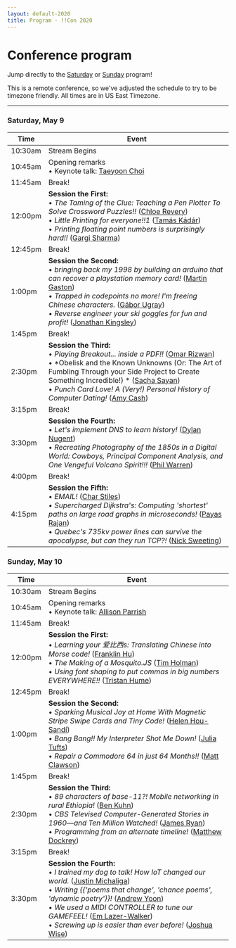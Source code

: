 ```yaml
---
layout: default-2020
title: Program - !!Con 2020
---
```


# Conference program

Jump directly to the [Saturday](#saturday) or [Sunday](#sunday) program!

This is a remote conference, so we've adjusted the schedule to try to be timezone friendly. All times are in US East Timezone.

---

<a name="saturday"></a>

### Saturday, May 9

<div class="scheduletable">

| Time            | Event
|-----------------|-------------------------------------------------------------------------
| 10:30am         | Stream Begins
| 10:45am         | Opening remarks <br /> &bull; Keynote talk: [Taeyoon Choi](speakers.html#taeyoon-choi)
| 11:45am         | Break!
| 12:00pm         | **Session the First:** <br /> &bull; *The Taming of the Clue: Teaching a Pen Plotter To Solve Crossword Puzzles!!* ([Chloe Revery](speakers.html#chloe-revery))<br /> &bull; *Little Printing for everyone!!1* ([Tamás Kádár](speakers.html#tamás-kádár))<br /> &bull; *Printing floating point numbers is surprisingly hard!!* ([Gargi Sharma](speakers.html#gargi-sharma))
| 12:45pm         | Break!
| 1:00pm          | **Session the Second:** <br /> &bull; *bringing back my 1998 by building an arduino that can recover a playstation memory card!* ([Martin Gaston](speakers.html#martin-gaston))<br /> &bull; *Trapped in codepoints no more! I'm freeing Chinese characters.* ([Gábor Ugray](speakers.html#gábor-ugray))<br /> &bull; *Reverse engineer your ski goggles for fun and profit!* ([Jonathan Kingsley](speakers.html#jonathan-kingsley))
| 1:45pm          | Break!
| 2:30pm          | **Session the Third:** <br /> &bull; *Playing Breakout... inside a PDF!!* ([Omar Rizwan](speakers.html#omar-rizwan))<br /> &bull; *Obelisk and the Known Unknowns (Or: The Art of Fumbling Through your Side Project to Create Something Incredible!) * ([Sacha Sayan](speakers.html#sacha-sayan))<br /> &bull; *Punch Card Love! A (Very!) Personal History of Computer Dating!* ([Amy Cash](speakers.html#amy-cash))
| 3:15pm          | Break!
| 3:30pm          | **Session the Fourth:** <br /> &bull; *Let's implement DNS to learn history!* ([Dylan Nugent](speakers.html#dylan-nugent))<br /> &bull; *Recreating Photography of the 1850s in a Digital World:  Cowboys, Principal Component Analysis, and One Vengeful Volcano Spirit!!!* ([Phil Warren](speakers.html#phil-warren))
| 4:00pm          | Break!
| 4:15pm          | **Session the Fifth:** <br /> &bull; *EMAIL!* ([Char Stiles](speakers.html#char-stiles))<br /> &bull; *Supercharged Dijkstra's: Computing 'shortest' paths on large road graphs in microseconds!* ([Payas Rajan](speakers.html#payas-rajan))<br /> &bull; *Quebec's 735kv power lines can survive the apocalypse, but can they run TCP?!* ([Nick Sweeting](speakers.html#nick-sweeting))

</div>

<a name="sunday"></a>

### Sunday, May 10

<div class="scheduletable">

| Time            | Event
|-----------------|-------------------------------------------------------------------------
| 10:30am         | Stream Begins
| 10:45am         | Opening remarks <br /> &bull; Keynote talk: [Allison Parrish](speakers.html#allison-parrish)
| 11:45am         | Break!
| 12:00pm         | **Session the First:** <br /> &bull; *Learning your 爱比西s: Translating Chinese into Morse code!* ([Franklin Hu](speakers.html#franklin-hu))<br /> &bull; *The Making of a Mosquito.JS* ([Tim Holman](speakers.html#tim-holman))<br /> &bull; *Using font shaping to put commas in big numbers EVERYWHERE!!* ([Tristan Hume](speakers.html#tristan-hume))
| 12:45pm         | Break!
| 1:00pm          | **Session the Second:** <br /> &bull; *Sparking Musical Joy at Home With Magnetic Stripe Swipe Cards and Tiny Code!* ([Helen Hou-Sandí](speakers.html#helen-hou-sandí))<br /> &bull; *Bang Bang!! My Interpreter Shot Me Down!* ([Julia Tufts](speakers.html#julia-tufts))<br /> &bull; *Repair a Commodore 64 in just 64 Months!!* ([Matt Clawson](speakers.html#matt-clawson))
| 1:45pm          | Break!
| 2:30pm          | **Session the Third:** <br /> &bull; *89 characters of base-11?! Mobile networking in rural Ethiopia!* ([Ben Kuhn](speakers.html#ben-kuhn))<br /> &bull; *CBS Televised Computer-Generated Stories in 1960—and Ten Million Watched!* ([James Ryan](speakers.html#james-ryan))<br /> &bull; *Programming from an alternate timeline!* ([Matthew Dockrey](speakers.html#matthew-dockrey))
| 3:15pm          | Break!
| 3:30pm          | **Session the Fourth:** <br /> &bull; *I trained my dog to talk! How IoT changed our world.* ([Justin Michaliga](speakers.html#justin-michaliga))<br /> &bull; *Writing \{\{'poems that change', 'chance poems', 'dynamic poetry'\}\}!* ([Andrew Yoon](speakers.html#andrew-yoon)) <br /> &bull; *We used a MIDI CONTROLLER to tune our GAMEFEEL!* ([Em Lazer-Walker](speakers.html#em-lazer-walker)) <br /> &bull; *Screwing up is easier than ever before!* ([Joshua Wise](speakers.html#joshua-wise))

</div>
